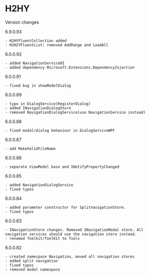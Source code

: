 # H2HY

Version changes

6.9.0.93

	- H2HYFluentCollection added
	- H2H2YFluentList: removed AddRange and LoadAll

6.0.0.92

	- added NavigationServiceDI
	- added dependency Microsoft.Extensions.DependencyInjection

6.0.0.91
 
	- fixed bug in showModelDialog

6.0.0.89

	- typo in DialogService(RegisterDialog)
	- added INavigationDialogStore
	- removed NavigationDialogService(use NavigationService instead)

6.0.0.88

	- fixed modal/dialog behaviour in DialogServiceWPF
	
6.0.0.87

	- add MakeValidFileName

6.0.0.86

	- separate ViewModel base and INotifyPropertyChanged

6.0.0.85

	- added NavigationDialogService
	- fixed typos

6.0.0.84

	- added parameter constructor for SplitnavigationStore.
	- fixed typos

6.0.0.83

	- INavigationStore changes. Removed INavigationModal store. All navigation services should use the navigation store instead.
	- renamed Toolkit/ToolKit to Tools

6.0.0.82

	- created namespace Navigation, moved all navigation stores
	- added split navigation
	- fixed typos
	- removed modal namespace
